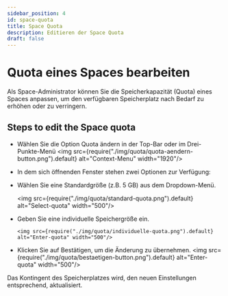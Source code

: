 ```yaml
---
sidebar_position: 4
id: space-quota
title: Space Quota
description: Editieren der Space Quota
draft: false
---
```


# Quota eines Spaces bearbeiten

Als Space-Administrator können Sie die Speicherkapazität (Quota) eines Spaces anpassen, um den verfügbaren Speicherplatz nach Bedarf zu erhöhen oder zu verringern.

## Steps to edit the Space quota

- Wählen Sie die Option Quota ändern in der Top-Bar oder im Drei-Punkte-Menü
  <img src={require("./img/quota/quota-aendern-button.png").default} alt="Context-Menu" width="1920"/>

- In dem sich öffnenden Fenster stehen zwei Optionen zur Verfügung:
- Wählen Sie eine Standardgröße (z.B. 5 GB) aus dem Dropdown-Menü.

  <img src={require("./img/quota/standard-quota.png").default} alt="Select-quota" width="500"/>

- Geben Sie eine individuelle Speichergröße ein.

      <img src={require("./img/quota/individuelle-quota.png").default} alt="Enter-quota" width="500"/>

- Klicken Sie auf Bestätigen, um die Änderung zu übernehmen.
  <img src={require("./img/quota/bestaetigen-button.png").default} alt="Enter-quota" width="500"/>

Das Kontingent des Speicherplatzes wird, den neuen Einstellungen entsprechend, aktualisiert.

